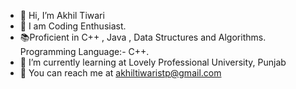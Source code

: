 - 👋 Hi, I’m Akhil Tiwari
- 👀 I am Coding Enthusiast.
- 📚Proficient in C++ , Java , Data Structures and Algorithms. Programming Language:- C++.
- 🌱 I’m currently learning at Lovely Professional University, Punjab
- 📢 You can reach me at akhiltiwaristp@gmail.com

<!---
akhilTiwari03/akhilTiwari03 is a ✨ special ✨ repository because its `README.md` (this file) appears on your GitHub profile.
You can click the Preview link to take a look at your changes.
--->

